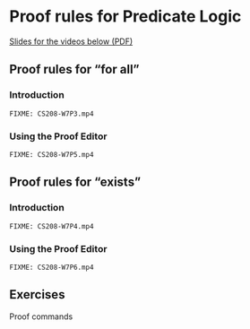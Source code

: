 # Proof rules for Predicate Logic

[Slides for the videos below (PDF)](week07-slides.pdf)

## Proof rules for “for all”

### Introduction

```
FIXME: CS208-W7P3.mp4
```

### Using the Proof Editor

```
FIXME: CS208-W7P5.mp4
```

## Proof rules for “exists”

### Introduction

```
FIXME: CS208-W7P4.mp4
```

### Using the Proof Editor

```
FIXME: CS208-W7P6.mp4
```

## Exercises

Proof commands
